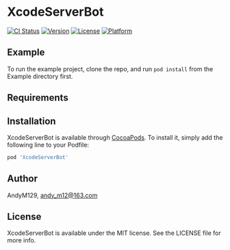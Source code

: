 # XcodeServerBot

[![CI Status](https://img.shields.io/travis/AndyM129/XcodeServerBot.svg?style=flat)](https://travis-ci.org/AndyM129/XcodeServerBot)
[![Version](https://img.shields.io/cocoapods/v/XcodeServerBot.svg?style=flat)](https://cocoapods.org/pods/XcodeServerBot)
[![License](https://img.shields.io/cocoapods/l/XcodeServerBot.svg?style=flat)](https://cocoapods.org/pods/XcodeServerBot)
[![Platform](https://img.shields.io/cocoapods/p/XcodeServerBot.svg?style=flat)](https://cocoapods.org/pods/XcodeServerBot)

## Example

To run the example project, clone the repo, and run `pod install` from the Example directory first.

## Requirements

## Installation

XcodeServerBot is available through [CocoaPods](https://cocoapods.org). To install
it, simply add the following line to your Podfile:

```ruby
pod 'XcodeServerBot'
```

## Author

AndyM129, andy_m12@163.com

## License

XcodeServerBot is available under the MIT license. See the LICENSE file for more info.
